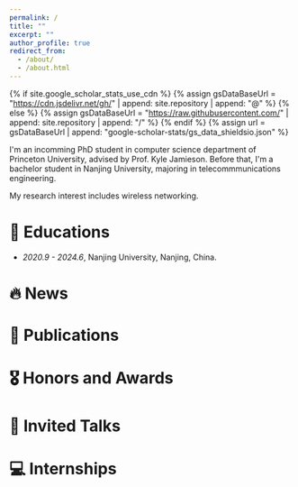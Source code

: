 ```yaml
---
permalink: /
title: ""
excerpt: ""
author_profile: true
redirect_from: 
  - /about/
  - /about.html
---
```


{% if site.google_scholar_stats_use_cdn %}
{% assign gsDataBaseUrl = "https://cdn.jsdelivr.net/gh/" | append: site.repository | append: "@" %}
{% else %}
{% assign gsDataBaseUrl = "https://raw.githubusercontent.com/" | append: site.repository | append: "/" %}
{% endif %}
{% assign url = gsDataBaseUrl | append: "google-scholar-stats/gs_data_shieldsio.json" %}

<span class='anchor' id='about-me'></span>

I'm an incomming PhD student in computer science department of Princeton University, advised by Prof. Kyle Jamieson. Before that, I'm a bachelor student in Nanjing University, majoring in telecommmunications engineering. 

My research interest includes wireless networking. 

# 📖 Educations
- *2020.9 - 2024.6*, Nanjing University, Nanjing, China.

# 🔥 News

# 📝 Publications 

# 🎖 Honors and Awards

# 💬 Invited Talks
  
# 💻 Internships
